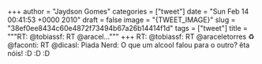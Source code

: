
+++
author = "Jaydson Gomes"
categories = ["tweet"]
date = "Sun Feb 14 00:41:53 +0000 2010"
draft = false
image = "{TWEET_IMAGE}"
slug = "38ef0ee8434c60e4872f73494b67a26b14414f1d"
tags = ["tweet"]
title = """RT: @tobiassf: RT @aracel..."""
+++
RT: @tobiassf: RT @araceletorres ♻ @faconti: RT @dicasl: Piada Nerd: O que um alcool falou para o outro? êta nóis! :D :D :D
